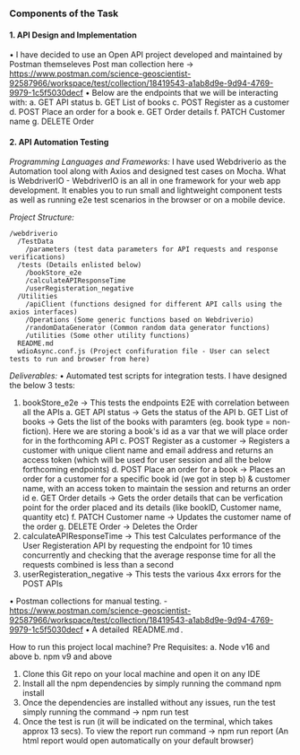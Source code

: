 ### Components of the Task

#### 1. API Design and Implementation

•⁠  I have decided to use an Open API project developed and maintained by Postman themseleves
Post man collection here -> https://www.postman.com/science-geoscientist-92587966/workspace/test/collection/18419543-a1ab8d9e-9d94-4769-9979-1c5f5030decf
•⁠  ⁠Below are the endpoints that we will be interacting with:
a. GET API status
b. GET List of books
c. POST Register as a customer
d. POST Place an order for a book
e. GET Order details 
f. PATCH Customer name 
g. DELETE Order 

#### 2. API Automation Testing
*Programming Languages and Frameworks:*
I have used Webdriverio as the Automation tool along with Axios and designed test cases on Mocha.
What is WebdriverIO - WebdriverIO is an all in one framework for your web app development. It enables you to run small and lightweight component tests as well as running e2e test scenarios in the browser or on a mobile device. 

*Project Structure:*
```
/webdriverio
  /TestData
    /parameters (test data parameters for API requests and response verifications)
  /tests (Details enlisted below)
    /bookStore_e2e
    /calculateAPIResponseTime
    /userRegisteration_negative
  /Utilities
    /apiClient (functions designed for different API calls using the axios interfaces)
    /Operations (Some generic functions based on Webdriverio)
    /randomDataGenerator (Common random data generator functions)
    /utilities (Some other utility functions)
  README.md
  wdioAsync.conf.js (Project confifuration file - User can select tests to run and browser from here)
```

*Deliverables:*
•⁠  ⁠Automated test scripts for integration tests.
I have designed the below 3 tests:
1. bookStore_e2e -> This tests the endpoints E2E with correlation between all the APIs
a. GET API status -> Gets the status of the API
b. GET List of books -> Gets the list of the books with paramters (eg. book type = non-fiction). Here we are storing a book's id as a var that we will place order for in the forthcoming API
c. POST Register as a customer -> Registers a customer with unique client name and email address and returns an access token (which will be used for user session and all the below forthcoming endpoints)
d. POST Place an order for a book -> Places an order for a customer for a specific book id (we got in step b) & customer name, with an access token to maintain the session and returns an order id
e. GET Order details -> Gets the order details that can be verfication point for the order placed and its details (like bookID, Customer name, quantity etc)
f. PATCH Customer name -> Updates the customer name of the order
g. DELETE Order -> Deletes the Order
2. calculateAPIResponseTime -> This test Calculates performance of the User Registeration API by requesting the endpoint for 10 times concurrently and checking that the average response time for all the requests combined is less than a second
3. userRegisteration_negative -> This tests the various 4xx errors for the POST APIs

•⁠  ⁠Postman collections for manual testing. - https://www.postman.com/science-geoscientist-92587966/workspace/test/collection/18419543-a1ab8d9e-9d94-4769-9979-1c5f5030decf
•⁠  ⁠A detailed ⁠ README.md ⁠.

How to run this project local machine?
Pre Requisites:
a. Node v16 and above
b. npm v9 and above

1. Clone this Git repo on your local machine and open it on any IDE 
2. Install all the npm dependencies by simply running the command npm install
3. Once the dependencies are installed without any issues, run the test simply running the command -> npm run test
4. Once the test is run (it will be indicated on the terminal, which takes approx 13 secs). To view the report run command -> npm run report (An html report would open automatically on your default browser)
